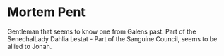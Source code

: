 # Mortem Pent
Gentleman that seems to know one from Galens past. Part of the SenechalLady Dahlia Lestat - Part of the Sanguine Council, seems to be allied to Jonah.